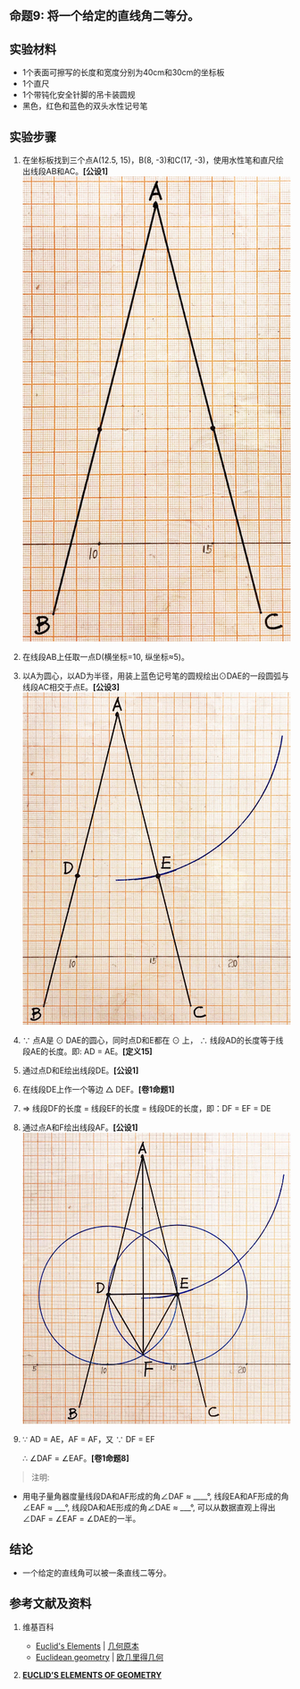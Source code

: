 ## 命题9: 将一个给定的直线角二等分。

## 实验材料

- 1个表面可擦写的长度和宽度分别为40cm和30cm的坐标板
- 1个直尺
- 1个带钝化安全针脚的吊卡装圆规
- 黑色，红色和蓝色的双头水性记号笔

## 实验步骤

1. 在坐标板找到三个点A(12.5, 15)，B(8, -3)和C(17, -3)，使用水性笔和直尺绘出线段AB和AC。**[公设1]**
![](/images/欧几里得几何/欧几里得元素中典型的几何实验/卷1/命题9/9a1.jpg)

2. 在线段AB上任取一点D(横坐标=10, 纵坐标≈5)。

3. 以A为圆心，以AD为半径，用装上蓝色记号笔的圆规绘出⊙DAE的一段圆弧与线段AC相交于点E。**[公设3]**
![](/images/欧几里得几何/欧几里得元素中典型的几何实验/卷1/命题9/9a2.jpg)

4. ∵ 点A是 ⊙ DAE的圆心，同时点D和E都在 ⊙ 上， ∴ 线段AD的长度等于线段AE的长度。即: AD = AE。**[定义15]**

5. 通过点D和E绘出线段DE。**[公设1]**

6. 在线段DE上作一个等边 △ DEF。**[卷1命题1]**

7. ⇒ 线段DF的长度 = 线段EF的长度 = 线段DE的长度，即：DF = EF = DE

8. 通过点A和F绘出线段AF。**[公设1]**
![](/images/欧几里得几何/欧几里得元素中典型的几何实验/卷1/命题9/9a3.jpg)

9. ∵ AD = AE，AF = AF，又 ∵ DF = EF 

   ∴ ∠DAF = ∠EAF。**[卷1命题8]** 

> 注明:
>  
- 用电子量角器度量线段DA和AF形成的角∠DAF ≈ ____°, 线段EA和AF形成的角∠EAF ≈  ___°, 线段DA和AE形成的角∠DAE ≈  ___°, 可以从数据直观上得出∠DAF = ∠EAF = ∠DAE的一半。

## 结论

- 一个给定的直线角可以被一条直线二等分。

## 参考文献及资料

1. 维基百科
	- [Euclid's Elements](https://en.wikipedia.org/wiki/Euclid%27s_Elements) | [几何原本](https://zh.wikipedia.org/wiki/%E5%87%A0%E4%BD%95%E5%8E%9F%E6%9C%AC) 
	- [Euclidean geometry](https://en.wikipedia.org/wiki/Euclidean_geometry) | [欧几里得几何](https://zh.wikipedia.org/wiki/%E6%AC%A7%E5%87%A0%E9%87%8C%E5%BE%97%E5%87%A0%E4%BD%95) 

2. [**EUCLID’S ELEMENTS OF GEOMETRY**](https://farside.ph.utexas.edu/books/Euclid/Elements.pdf) 



